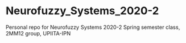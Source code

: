 # Neurofuzzy_Systems_2020-2
Personal repo for Neurofuzzy Systems 2020-2 Spring semester class, 2MM12 group, UPIITA-IPN
